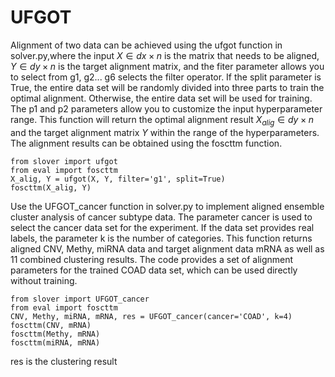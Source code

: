 # UFGOT
Alignment of two data can be achieved using the ufgot function in solver.py,where the input $X∈dx×n$ is the matrix that needs to be aligned, $Y∈dy×n$ is the target alignment matrix, and the fiter parameter allows you to select from g1, g2... g6 selects the filter operator. If the split parameter is True, the entire data set will be randomly divided into three parts to train the optimal alignment. Otherwise, the entire data set will be used for training. The p1 and p2 parameters allow you to customize the input hyperparameter range. This function will return the optimal alignment result $X_{alig}∈dy×n$ and the target alignment matrix $Y$ within the range of the hyperparameters. The alignment results can be obtained using the foscttm function.
```
from slover import ufgot
from eval import foscttm
X_alig, Y = ufgot(X, Y, filter='g1', split=True)
foscttm(X_alig, Y)
```
Use the UFGOT_cancer function in solver.py to implement aligned ensemble cluster analysis of cancer subtype data. The parameter cancer is used to select the cancer data set for the experiment. If the data set provides real labels, the parameter k is the number of categories. This function returns aligned CNV, Methy, miRNA data and target alignment data mRNA as well as 11 combined clustering results. The code provides a set of alignment parameters for the trained COAD data set, which can be used directly without training.
```
from slover import UFGOT_cancer
from eval import foscttm
CNV, Methy, miRNA, mRNA, res = UFGOT_cancer(cancer='COAD', k=4)
foscttm(CNV, mRNA)
foscttm(Methy, mRNA)
foscttm(miRNA, mRNA)
```
res is the clustering result
